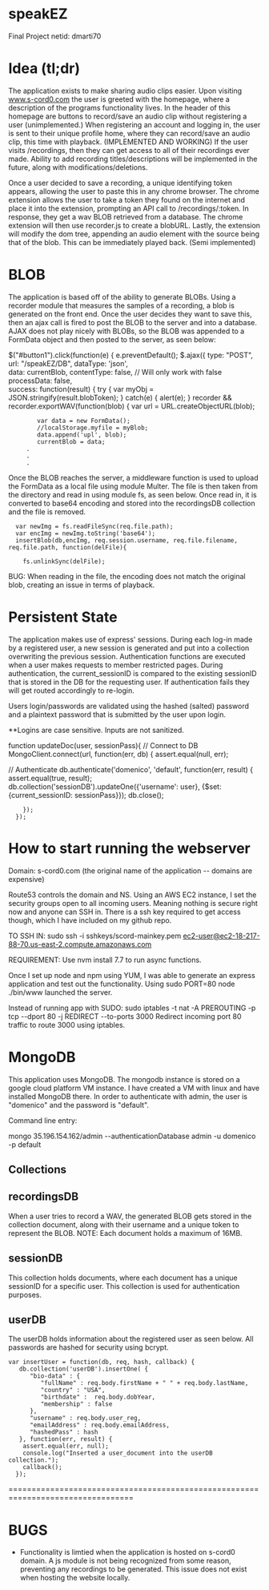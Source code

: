 # speakEZ
Final Project
netid: dmarti70

Idea (tl;dr)
=================================================================================

The application exists to make sharing audio clips easier. Upon visiting www.s-cord0.com the user is greeted with the homepage, where a description of the programs functionality lives.
In the header of this homepage are buttons to record/save an audio clip without registering a user (unimplemented.) When registering an account and logging in, the user is 
sent to their unique profile home, where they can record/save an audio clip, this time with playback. (IMPLEMENTED AND WORKING) If the user visits /recordings, then they can get access to
all of their recordings ever made. Ability to add recording titles/descriptions will be implemented in the future, along with modifications/deletions.

Once a user decided to save a recording, a unique identifying token appears, allowing the user to paste this in any chrome browser. The chrome extension allows the user to take a token they
found on the internet and place it into the extension, prompting an API call to /recordings/:token. In response, they get a wav BLOB retrieved from a database. The chrome extension will
then use recorder.js to create a blobURL. Lastly, the extension will modify the dom tree, appending an audio element with the source being that of the blob. This can be immediately played back.
(Semi implemented)

BLOB
=================================================================================

The application is based off of the ability to generate BLOBs. Using a recorder module that measures the samples of a recording, a blob is generated on the front end. Once the user decides
they want to save this, then an ajax call is fired to post the BLOB to the server and into a database. AJAX does not play nicely with BLOBs, so the BLOB was appended to a FormData 
object and then posted to the server, as seen below:

$("#button1").click(function(e) {
    e.preventDefault();
    $.ajax({
        type: "POST",
        url: "/speakEZ/DB",
        dataType: 'json',   
        data: currentBlob,
        contentType: false,         // Will only work with false
        processData: false,         
        success: function(result) {
          try {
            var myObj = JSON.stringify(result.blobToken);
          } catch(e) {
            alert(e);
                  }
            recorder && recorder.exportWAV(function(blob) {
            var url = URL.createObjectURL(blob);
      
            var data = new FormData();
            //localStorage.myfile = myBlob;
            data.append('upl', blob);
            currentBlob = data;
         .
         .
         .
         
Once the BLOB reaches the server, a middleware function is used to upload the FormData as a local file using module Multer. The file is then taken from the directory and read in using module
fs, as seen below. Once read in, it is converted to base64 encoding and stored into the recordingsDB collection and the file is removed.

      var newImg = fs.readFileSync(req.file.path);
      var encImg = newImg.toString('base64');
      insertBlob(db,encImg, req.session.username, req.file.filename, req.file.path, function(delFile){
        
        fs.unlinkSync(delFile);
        

BUG: When reading in the file, the encoding does not match the original blob, creating an issue in terms of playback. 


Persistent State
=================================================================================

The application makes use of express' sessions. During each log-in made by a registered user, a new session is generated and put into a collection overwriting the previous session.
Authentication functions are executed when a user makes requests to member restricted pages. During authentication, the current_sessionID is compared to the existing sessionID 
that is stored in the DB for the requesting user. If authentication fails they will get routed accordingly to re-login.

Users login/passwords are validated using the hashed (salted) password and a plaintext password that is submitted by the user upon login. 

**Logins are case sensitive. Inputs are not sanitized.

function updateDoc(user, sessionPass){
    // Connect to DB
MongoClient.connect(url, function(err, db) {
  assert.equal(null, err);
  
  // Authenticate
    db.authenticate('domenico', 'default', function(err, result) {
      assert.equal(true, result);
        db.collection('sessionDB').updateOne({'username': user}, {$set: {current_sessionID: sessionPass}});
          db.close();

        });
      });


How to start running the webserver
=================================================================================

Domain: s-cord0.com (the original name of the application -- domains are expensive)

Route53 controls the domain and NS. Using an AWS EC2 instance, I set the security groups open to all incoming users. Meaning nothing is secure
right now and anyone can SSH in. There is a ssh key required to get access though, which I have included on my github repo.

TO SSH IN: sudo ssh -i sshkeys/scord-mainkey.pem ec2-user@ec2-18-217-88-70.us-east-2.compute.amazonaws.com

REQUIREMENT: Use nvm install 7.7 to run async functions.

Once I set up node and npm using YUM, I was able to generate an express application and test out the functionality. Using sudo PORT=80 node ./bin/www launched the server.

Instead of running app with SUDO:
sudo iptables -t nat -A PREROUTING -p tcp --dport 80 -j REDIRECT --to-ports 3000
Redirect incoming port 80 traffic to route 3000 using iptables.



MongoDB
=================================================================================

This application uses MongoDB. The mongodb instance is stored on a google cloud platform VM instance. I have created a VM with linux and have installed MongoDB there. In order to authenticate with admin, the user is "domenico" and the password is "default". 

Command line entry:

mongo 35.196.154.162/admin --authenticationDatabase admin -u domenico -p default


Collections 
-------------------------

recordingsDB
---

When a user tries to record a WAV, the generated BLOB gets stored in the collection document, along with their username and a unique token to represent the BLOB. NOTE: Each document holds a maximum of 16MB. 

sessionDB
---

This collection holds documents, where each document has a unique sessionID for a specific user. This collection is used
for authentication purposes. 

userDB
----

The userDB holds information about the registered user as seen below.
All passwords are hashed for security using bcrypt. 

    var insertUser = function(db, req, hash, callback) {
       db.collection('userDB').insertOne( {
          "bio-data" : {
             "fullName" : req.body.firstName + " " + req.body.lastName, 
             "country" : "USA",
             "birthdate" :  req.body.dobYear,
             "membership" : false
          },
          "username" : req.body.user_reg,
          "emailAddress" : req.body.emailAddress,
          "hashedPass" : hash
       }, function(err, result) {
        assert.equal(err, null);
        console.log("Inserted a user_document into the userDB collection.");
        callback();
      });
=================================================================================



BUGS
=================================================================================
- Functionality is limtied when the application is hosted on s-cord0 domain. A js module is not being recognized from some reason, preventing
any recordings to be generated. This issue does not exist when hosting the website locally. 
